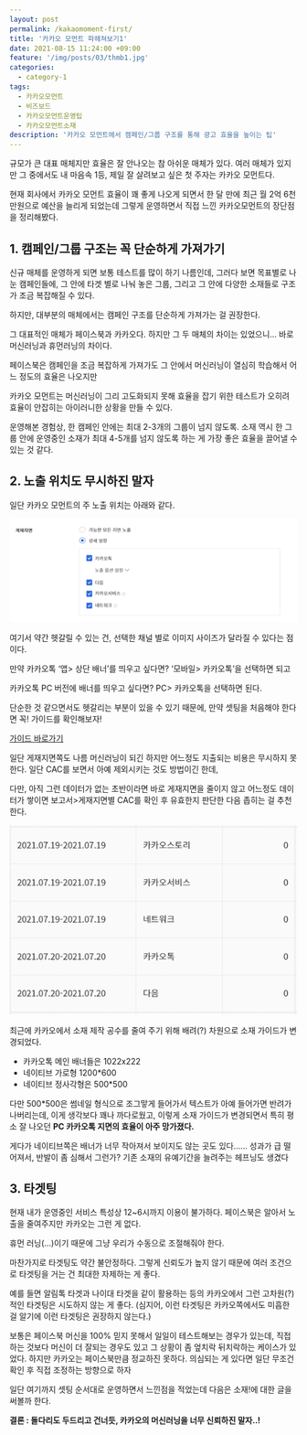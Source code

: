 ```yaml
---
layout: post
permalink: /kakaomoment-first/
title: '카카오 모먼트 파헤쳐보기1'
date: 2021-08-15 11:24:00 +09:00
feature: '/img/posts/03/thmb1.jpg'
categories:
  - category-1
tags:
  - 카카오모먼트
  - 비즈보드
  - 카카오모먼트운영팁
  - 카카오모먼트소재
description: '카카오 모먼트에서 캠페인/그룹 구조를 통해 광고 효율을 높이는 팁'
---
```


규모가 큰 대표 매체지만 효율은 잘 안나오는 참 아쉬운 매체가 있다.
여러 매체가 있지만 그 중에서도 내 마음속 1등,
제일 잘 살려보고 싶은 첫 주자는 카카오 모먼트다.

현재 회사에서 카카오 모먼트 효율이 꽤 좋게 나오게 되면서
한 달 만에 최근 월 2억 6천만원으로 예산을 늘리게 되었는데
그렇게 운영하면서 직접 느낀 카카오모먼트의 장단점을 정리해봤다.


## 1. 캠페인/그룹 구조는 꼭 단순하게 가져가기


신규 매체를 운영하게 되면 보통 테스트를 많이 하기 나름인데,
그러다 보면
목표별로 나눈 캠페인들에, 그 안에 타겟 별로 나눠 놓은 그룹, 그리고 그 안에 다양한 소재들로 구조가 조금 복잡해질 수 있다.

하지만, 대부분의 매체에서는 캠페인 구조를 단순하게 가져가는 걸 권장한다.

그 대표적인 매체가 페이스북과 카카오다.
하지만 그 두 매체의 차이는 있었으니…
바로 머신러닝과 휴먼러닝의 차이다.

페이스북은 캠페인을 조금 복잡하게 가져가도
그 안에서 머신러닝이 열심히 학습해서 어느 정도의 효율은 나오지만

카카오 모먼트는 머신러닝이 그리 고도화되지 못해
효율을 잡기 위한 테스트가 오히려 효율이 안잡히는 아이러니한 상황을 만들 수 있다.

운영해본 경험상, 한 캠페인 안에는 최대 2-3개의 그룹이 넘지 않도록.
소재 역시 한 그룹 안에 운영중인 소재가 최대 4-5개를 넘지 않도록 하는 게
가장 좋은 효율을 끌어낼 수 있는 것 같다.

## 2. 노출 위치도 무시하진 말자


일단 카카오 모먼트의 주 노출 위치는 아래와 같다.

![카카오모먼트 광고 관리자](/img/posts/03/1.png)

여기서 약간 헷갈릴 수 있는 건,
선택한 채널 별로 이미지 사이즈가 달라질 수 있다는 점이다.

만약 카카오톡 ‘앱> 상단 배너’를 띄우고 싶다면?
‘모바일> 카카오톡’을 선택하면 되고

카카오톡 PC 버전에 배너를 띄우고 싶다면?
PC> 카카오톡을 선택하면 된다.

단순한 것 같으면서도 헷갈리는 부분이 있을 수 있기 때문에,
만약 셋팅을 처음해야 한다면 꼭! 가이드를 확인해보자!

[가이드 바로가기](https://kakaobusiness.gitbook.io/main/)


일단 게재지면쪽도 나름 머신러닝이 되긴 하지만
어느정도 지출되는 비용은 무시하지 못한다.
일단 CAC를 보면서 아예 제외시키는 것도 방법이긴 한데,

다만, 아직 그런 데이터가 없는 초반이라면
바로 게재지면을 줄이지 않고 어느정도 데이터가 쌓이면
보고서>게재지면별 CAC를 확인 후 유효한지 판단한 다음 좁히는 걸 추천한다.

![카카오모먼트 광고 관리자](/img/posts/03/2.png)

최근에 카카오에서 소재 제작 공수를 줄여 주기 위해 배려(?) 차원으로 소재 가이드가 변경되었다.

- 카카오톡 메인 배너들은 1022x222
- 네이티브 가로형 1200*600
- 네이티브 정사각형은 500*500

다만 500*500은 썸네일 형식으로 조그맣게 들어가서 텍스트가 아예 들어가면 반려가 나버리는데, 이게 생각보다 꽤나 까다로웠고, 이렇게 소재 가이드가 변경되면서 특히 평소 잘 나오던
**PC 카카오톡 지면의 효율이 아주 망가졌다.**

게다가 네이티브쪽은 배너가 너무 작아져서 보이지도 않는 곳도 있다……
성과가 급 떨어져서, 반발이 좀 심해서 그런가?
기존 소재의 유예기간을 늘려주는 헤프닝도 생겼다

## 3. 타겟팅


현재 내가 운영중인 서비스 특성상 12~6시까지 이용이 불가하다.
페이스북은 알아서 노출을 줄여주지만 카카오는 그런 게 없다.

휴먼 러닝(…)이기 때문에 그냥 우리가 수동으로 조절해줘야 한다.

마찬가지로 타겟팅도 약간 불안정하다.
그렇게 신뢰도가 높지 않기 때문에 여러 조건으로 타겟팅을 거는 건 최대한 자제하는 게 좋다.

예를 들면 알림톡 타겟과 나이대 타겟을 같이 활용하는 등의
카카오에서 그런 고차원(?)적인 타겟팅은 시도하지 않는 게 좋다.
(심지어, 이런 타겟팅은 카카오쪽에서도 미흡한 걸 알기에 이런 타겟팅은 권장하지 않는다.)

보통은 페이스북 머신을 100% 믿지 못해서 일일이 테스트해보는 경우가 있는데,
직접 하는 것보다 머신이 더 잘되는 경우도 있고 그 상황이 좀 엎치락 뒤치락하는 케이스가 있었다.
하지만 카카오는 페이스북만큼 정교하진 못하다.
의심되는 게 있다면 일단 무조건 확인 후 직접 조정하는 방향으로 하자


일단 여기까지 셋팅 순서대로 운영하면서 느낀점을 적었는데
다음은 소재!에 대한 글을 써볼까 한다.

**결론 : 돌다리도 두드리고 건너듯, 카카오의 머신러닝을 너무 신뢰하진 말자..!**
